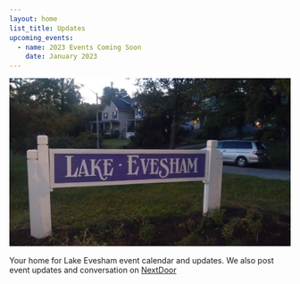 ```yaml
---
layout: home
list_title: Updates
upcoming_events:
  - name: 2023 Events Coming Soon
    date: January 2023
---
```


![Lake Evesham Neighborhood Sign](/img/sign.jpg)

Your home for Lake Evesham event calendar and updates. We also post event updates and conversation on [NextDoor](https://nextdoor.com)
